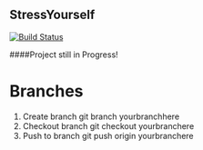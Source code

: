 ## StressYourself[![Build Status](https://secure.travis-ci.org/StressYourself/StressYourself.png)](http://travis-ci.org/StressYourself/StressYourself)####Project still in Progress!# Branches1. Create branch git branch yourbranchhere2. Checkout branch git checkout yourbranchere3. Push to branch git push origin yourbranchere